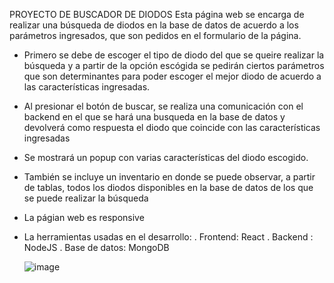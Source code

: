 PROYECTO DE BUSCADOR DE DIODOS
Esta página web se encarga de realizar una búsqueda de diodos en la base de datos de acuerdo a los parámetros ingresados, que son pedidos en el formulario de la página.
- Primero se debe de escoger el tipo de diodo del que se queire realizar la búsqueda y a partir de la opción escógida
se pedirán ciertos parámetros que son determinantes para poder escoger el mejor diodo de acuerdo a las características ingresadas.
- Al presionar el botón de buscar, se realiza una comunicación con el backend en el que se hará una busqueda en la base de datos y devolverá como respuesta el diodo que coincide con las características ingresadas
- Se mostrará un popup con varias características del diodo escogido.
- También se incluye un inventario en donde se puede observar, a partir de tablas, todos los diodos disponibles en la base de datos de los que se puede realizar la búsqueda
- La págian web es responsive
- La herramientas usadas en el desarrollo:
       . Frontend: React
       . Backend : NodeJS
       . Base de datos: MongoDB

  ![image](https://github.com/user-attachments/assets/136bda91-e7c7-4255-a867-11635d3e5f73)



